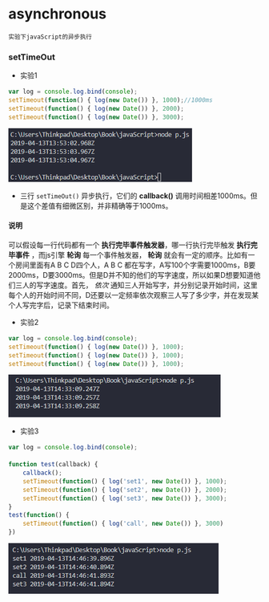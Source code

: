 # asynchronous
    实验下javaScript的异步执行 
### setTimeOut
+ 实验1
```js
var log = console.log.bind(console);
setTimeout(function() { log(new Date()) }, 1000);//1000ms 
setTimeout(function() { log(new Date()) }, 2000);
setTimeout(function() { log(new Date()) }, 3000);
```
![结果](asyncpng/asynchronous1.png)
+ 三行 ` setTimeOut() ` 异步执行，它们的 **callback()** 调用时间相差1000ms。但是这个差值有细微区别，并非精确等于1000ms。
#### 说明
可以假设每一行代码都有一个 **执行完毕事件触发器**，哪一行执行完毕触发 **执行完毕事件** ，而js引擎 **轮询** 每一个事件触发器， **轮询** 就会有一定的顺序。比如有一个房间里面有A B C D四个人，A B C 都在写字，A写100个字需要1000ms，B要2000ms，D要3000ms。但是D并不知的他们的写字速度，所以如果D想要知道他们三人的写字速度。首先， *依次* 通知三人开始写字，并分别记录开始时间，这里每个人的开始时间不同，D还要以一定频率依次观察三人写了多少字，并在发现某个人写完字后，记录下结束时间。
+ 实验2
```js
var log = console.log.bind(console);
setTimeout(function() { log(new Date()) }, 1000);
setTimeout(function() { log(new Date()) }, 1000);
setTimeout(function() { log(new Date()) }, 1000);
```
![结果](asyncpng/asynchronous2.png)
+ 实验3
```js
var log = console.log.bind(console);

function test(callback) {
    callback();
    setTimeout(function() { log('set1', new Date()) }, 1000);
    setTimeout(function() { log('set2', new Date()) }, 2000);
    setTimeout(function() { log('set3', new Date()) }, 3000);
}
test(function() {
    setTimeout(function() { log('call', new Date()) }, 3000)
})
```
![结果](asyncpng/asynchronous3.png)
